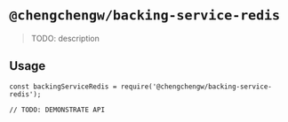 # `@chengchengw/backing-service-redis`

> TODO: description

## Usage

```
const backingServiceRedis = require('@chengchengw/backing-service-redis');

// TODO: DEMONSTRATE API
```
